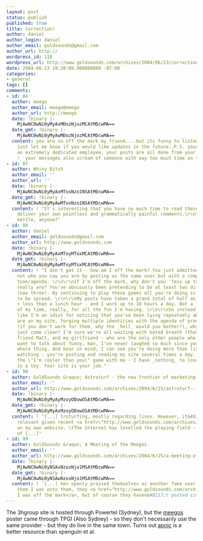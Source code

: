 ```yaml
---
layout: post
status: publish
published: true
title: Correction!
author: daniel
author_login: daniel
author_email: goldsounds@gmail.com
author_url: http://
wordpress_id: 118
wordpress_url: http://www.goldsounds.com/archives/2004/06/23/correction/
date: 2004-06-23 10:20:09.000000000 -07:00
categories:
- general
tags: []
comments:
- id: 84
  author: meego
  author_email: meego@meego
  author_url: http://meego
  date: !binary |-
    MjAwNC0wNi0yMyAxMDozNjozMCAtMDcwMA==
  date_gmt: !binary |-
    MjAwNC0wNi0yMyAwMDozNjozMCAtMDcwMA==
  content: you are so off the mark my friend....but its funny to listen to and watch...
    just let me know if you would like updates in the future..P.S. your obviously
    an extremely dedicated employee, your posts are all done from your apparent work
    !  your messages also scream of someone with way too much time on there hands...
- id: 87
  author: Whiny Bitch
  author_email: ''
  author_url: ''
  date: !binary |-
    MjAwNC0wNi0yMyAxMToxNzo1NSAtMDcwMA==
  date_gmt: !binary |-
    MjAwNC0wNi0yMyAwMToxNzo1NSAtMDcwMA==
  content: ! "It's interesting that you have so much time to read these posts and
    deliver your own pointless and grammatically painful comments.\r\n\r\nPot and
    kettle, anyone?"
- id: 88
  author: daniel
  author_email: goldsounds@gmail.com
  author_url: http://www.goldsounds.com
  date: !binary |-
    MjAwNC0wNi0yMyAxMToyMToxMCAtMDcwMA==
  date_gmt: !binary |-
    MjAwNC0wNi0yMyAwMToyMToxMCAtMDcwMA==
  content: ! "I don't get it - how am I off the mark? You just admitted that you're
    not who you say you are by posting as the same user but with a completely different
    tone/agenda. \r\n\r\nIf I'm off the mark, why don't you 'fess up to who you
    really are? You've obviously been pretending to be at least two different people
    (now three). By continuing to play these games all you're doing is allowing disinformation
    to be spread. \r\n\r\nMy posts have taken a grand total of half an hour to write
    - less than a lunch hour - and I work up to 18 hours a day. Not a large proportion
    of my time, really, for all the fun I'm having. \r\n\r\nSo instead of pretending
    like I'm an idiot for noticing that you've been lying repeatedly about who you
    are on my site, forging multiple identities with the agenda of promoting meegos
    (if you don't work for them, why the _hell_ would you bother?), why don't you
    just come clean? I'm sure we're all waiting with bated breath (that is, me, my
    friend Matt, and my girlfriend - who are the only other people who read this site).\r\n\r\nYou
    want to talk about funny, man, I've never laughed so much since you started this
    whole thing. And bear in mind, I can see you're doing more than listening and
    watching - you're posting and reading my site several times a day. Don't play
    the \"I'm cooler than you\" game with me - I have _nothing_ to lose. This site
    is a toy. Your site is your job."
- id: 90
  author: GoldSounds &raquo; Astroturf - the new frontier of marketing
  author_email: ''
  author_url: http://www.goldsounds.com/archives/2004/6/23/astroturf---the-new-frontier-of-marketing/
  date: !binary |-
    MjAwNC0wNi0yMyAyMzoyODowOSAtMDcwMA==
  date_gmt: !binary |-
    MjAwNC0wNi0yMyAxMzoyODowOSAtMDcwMA==
  content: ! "[...] troturfing, mostly regarding linux. However, it&#8217;s disturbingly
    relevant given recent <a href=\"http://www.goldsounds.com/archives/2004/6/23/correction/\">events</a>
    on my own website. \tThe Internet has levelled the playing field - now the idea
    of [...]"
- id: 99
  author: GoldSounds &raquo; A Meeting of the Meegos
  author_email: ''
  author_url: http://www.goldsounds.com/archives/2004/6/25/a-meeting-of-the-meegos/
  date: !binary |-
    MjAwNC0wNi0yNSAxNzoxNjo1MSAtMDcwMA==
  date_gmt: !binary |-
    MjAwNC0wNi0yNSAwNzoxNjo1MSAtMDcwMA==
  content: ! '[...] hen openly praised themselves as another fake user. When I told
    them I was onto them, they <a href="http://www.goldsounds.com/archives/2004/6/23/correction/#comment-84">insisted
    I was off the mark</a>, but of course they haven&#8217;t posted since I [...]'
---
```

The 3hgroup site  is hosted through Powertel (Sydney), but the <a href="http://www.goldsounds.com/archives/2004/6/4/meegos-are-cool">meegos</a> poster came through TPGI (Also Sydney) - so they don't necessarily use the same provider - but they do live in the same town. Turns out <a href="http://www.apnic.net">apnic</a> is a better resource than xpenguin et al.
